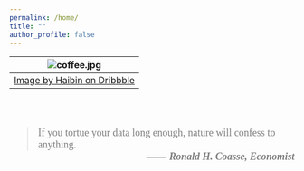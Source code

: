 ```yaml
---
permalink: /home/
title: ""
author_profile: false
---
```



| ![coffee.jpg](/assets/images/coffee.png) |
|:--:|
| [Image by Haibin on Dribbble](https://dribbble.com/shots/14740316-Coffee-To-Go)|

<br>
<br>

<blockquote style='font-size:18px;font-family: charter, Georgia, Cambria, "Times New Roman", Times, serif; opacity:80%;'>If you tortue your data long enough, nature will confess to anything. <br>
    <cite style='font-weight:bold;
                 float:right;
                 font-family:Times New Roman;
                 display:block-inline;
                 text-align: right; '>  
   &mdash;&mdash; Ronald H. Coasse, Economist </cite>
</blockquote>
